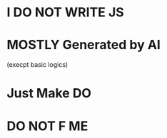 # I DO NOT WRITE JS

# MOSTLY Generated by AI

(execpt basic logics)

# Just Make DO

# DO NOT F ME

